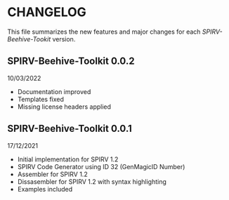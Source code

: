 # CHANGELOG 

This file summarizes the new features and major changes for each *SPIRV-Beehive-Tookit* version.

## SPIRV-Beehive-Toolkit 0.0.2
10/03/2022

 - Documentation improved
 - Templates fixed
 - Missing license headers applied
 

## SPIRV-Beehive-Toolkit 0.0.1 
17/12/2021

 - Initial implementation for SPIRV 1.2 
 - SPIRV Code Generator using ID 32 (GenMagicID Number)
 - Assembler for SPIRV 1.2 
 - Dissasembler for SPIRV 1.2 with syntax highlighting
 - Examples included
 
